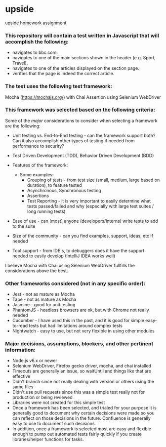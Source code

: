 # upside
upside homework assignment

### This repository will contain a test written in Javascript that will accomplish the following:

- navigates to bbc.com.
- navigates to one of the main sections shown in the header (e.g. Sport, Travel).
- navigates to one of the articles displayed on the section page.
- verifies that the page is indeed the correct article.

### The test uses the following test framework:

Mocha (https://mochajs.org/) with Chai Assertion using Selenium WebDriver

### This framework was selected based on the following criteria:

Some of the *major* considerations to consider when selecting a framework are the following:

- Unit testing vs. End-to-End testing - can the framework support both?  Can it also accomplish other types of testing if needed from performance to security?

- Test Driven Development (TDD), Behavior Driven Development (BDD)  

- Features of the framework:
  * Some examples:
      * Grouping of tests - from test size (small, medium, large based on duration), to feature tested
      * Asynchronous, Synchronous testing
      * Assertions
      * Test Reporting - it is very important to easily determine what tests passed/failed and why (especially with large         test suites / long running tests)

- Ease of use - can (most) anyone (developers/interns) write tests to add to the suite

- Size of the community - can you find examples, support, ideas, etc if needed

- Tool support - from IDE's, to debuggers does it have the support needed to easily develop (IntelliJ IDEA works well)

I believe Mocha with Chai using Selenium WebDriver fullfills the considerations above the best.

### Other frameworks considered (not in any specific order):

- Jest - not as mature as Mocha
- Tape - not as mature as Mocha
- Jasmine - good for unit testing
- PhantomJS - headless browsers are ok, but with Chrome not really needed
- Cucumber - I have used this in the past, and it is good for simple easy-to-read tests but had limitations around complex tests
- Nightwatch - easy to use, but not very flexible in using other modules

### Major decisions, assumptions, blockers, and other pertinent information:

- Node.js v6.x or newer
- Selenium WebDriver, Firefox gecko driver, mocha, and chai installed
- Timeouts are generally an issue, so waitUntil and things like that are effective
- Didn't branch since not really dealing with version or others using the same files
- Didn't use pull requests since this was a simple test really not for production or being reviewed
- Libraries were not created for this simple test
- Once a framework has been selected, and trialed for your purpose it is generally good to document why certain decisions were made so you can reflect on those decisions in the future.  Confluence is generally easy to use to document such decisions.
- In addition, once a framework is selected most are easy and flexible enough to pump out automated tests fairly quickly if you create libraries/helper functions for tasks.


